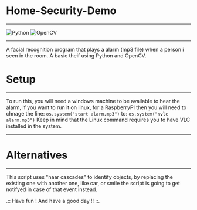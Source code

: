 # Home-Security-Demo
__________________________________________________________________________________________________________
![Python](https://img.shields.io/badge/python-3670A0?style=for-the-badge&logo=python&logoColor=ffdd54)
![OpenCV](https://img.shields.io/badge/opencv-%23white.svg?style=for-the-badge&logo=opencv&logoColor=white)
__________________________________________________________________________________________________________

A facial recognition program that plays a alarm (mp3 file) when a person i seen in the room. A basic theif using Python and OpenCV.

# Setup
__________________________________________________________________________________________________________

To run this, you will need a windows machine to be available to hear the alarm, if you want to run it on linux,
for a RaspberryPI then you will need to chnage the line:
``os.system("start alarm.mp3")``
to:
``os.system("nvlc alarm.mp3")``
Keep in mind that the Linux command requires you to have VLC installed in the system.

__________________________________________________________________________________________________________


# Alternatives
__________________________________________________________________________________________________________

This script uses "haar cascades" to identify objects, by replacing the existing one with another one, like car, or smile
the script is going to get notifyed in case of that event instead.


.:: Have fun ! And have a good day !! ::.
